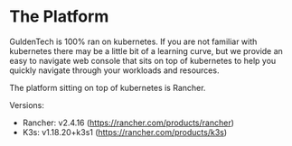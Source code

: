 # The Platform

GuldenTech is 100% ran on kubernetes. If you are not familiar with kubernetes there may be a little bit of a learning curve, but we provide an easy to navigate web console that sits on top of kubernetes to help you quickly navigate through your workloads and resources.

The platform sitting on top of kubernetes is Rancher.

Versions:

* Rancher: v2.4.16 (https://rancher.com/products/rancher)
* K3s: v1.18.20+k3s1 (https://rancher.com/products/k3s)
